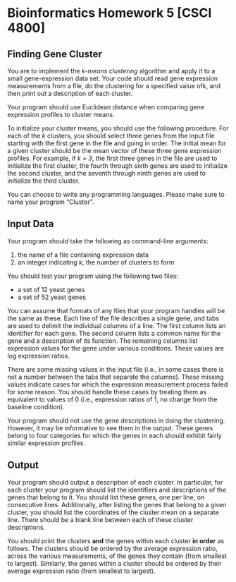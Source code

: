 # Bioinformatics Homework 5 [CSCI 4800]

## Finding Gene Cluster

You are to implement the *k-means clustering* algorithm and apply it to a small gene-expression data set. Your code should read gene expression measurements from a file, do the clustering for a specified value ofk, and then print out a description of each cluster.

Your program should use Euclidean distance when comparing gene expression profiles to cluster means.

To initialize your cluster means, you should use the following procedure. For each of the *k* clusters, you should select three genes from the input file starting with the first gene in the file and going in order. The initial mean for a given cluster should be the mean vector of these three gene expression profiles. For example, if *k = 3*, the first three genes in the file are used to initialize the first cluster, the fourth through sixth genes are used to initialize the second cluster, and the seventh through ninth genes are used to initialize the third cluster.

You can choose to write any programming languages. Please make sure to name your program “Cluster”.

## Input Data
Your program should take the following as command-line arguments:

1. the name of a file containing expression data
2. an integer indicating *k*, the number of clusters to form

You should test your program using the following two files:
*  a set of 12 yeast genes
*  a set of 52 yeast genes

You can assume that formats of any files that your program handles will be the same as these. Each line of the file describes a single gene, and tabs are used to delimit the individual columns of a line. The first column lists an identifier for each gene. The second column lists a common name for the gene and a description of its function. The remaining columns list expression values for the gene under various conditions. These values are log expression ratios.

There are some missing values in the input file (i.e., in some cases there is not a number between the tabs that separate the columns). These missing values indicate cases for which the expression measurement process failed for some reason. You should handle these cases by treating them as equivalent to values of 0 (i.e., expression ratios of 1, no change from the baseline condition).

Your program should not use the gene descriptions in doing the clustering. However, it may be informative to see them in the output. These genes belong to four categories for which the genes in each should exhibit fairly similar expression profiles.

## Output
Your program should output a description of each cluster. In particular, for each cluster your program should list the identifiers and descriptions of the genes that belong to it. You should list these genes, one per line, on consecutive lines. Additionally, after listing the genes that belong to a given cluster, you should list the coordinates of the cluster mean on a separate line. There should be a blank line between each of these cluster descriptions.

You should print the clusters __and__ the genes within each cluster __in order__ as follows. The clusters should be ordered by the average expression ratio, across the various measurements, of the genes they contain (from smallest to largest). Similarly, the genes within a cluster should be ordered by their average expression ratio (from smallest to largest).

